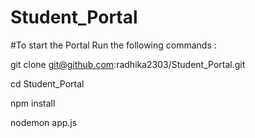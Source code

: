 # Student_Portal

#To start the Portal Run the following commands :

  git clone git@github.com:radhika2303/Student_Portal.git

  cd Student_Portal
  
  npm install
  
  nodemon app.js
